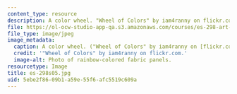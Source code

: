```yaml
---
content_type: resource
description: A color wheel. "Wheel of Colors" by iam4ranny on flickr.com.
file: https://ol-ocw-studio-app-qa.s3.amazonaws.com/courses/es-298-art-of-color-spring-2005/5ebe2f8609b1a59e55f6afc5519c609a_es-298s05.jpg
file_type: image/jpeg
image_metadata:
  caption: A color wheel. ("Wheel of Colors" by iam4ranny on [flickr.com](http://www.flickr.com/).)
  credit: '"Wheel of Colors" by iam4ranny on flickr.com.'
  image-alt: Photo of rainbow-colored fabric panels.
resourcetype: Image
title: es-298s05.jpg
uid: 5ebe2f86-09b1-a59e-55f6-afc5519c609a
---
```

